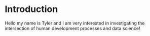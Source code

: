 # Introduction

Hello my name is Tyler and I am very interested in investigating the intersection of human development processes and data science!
